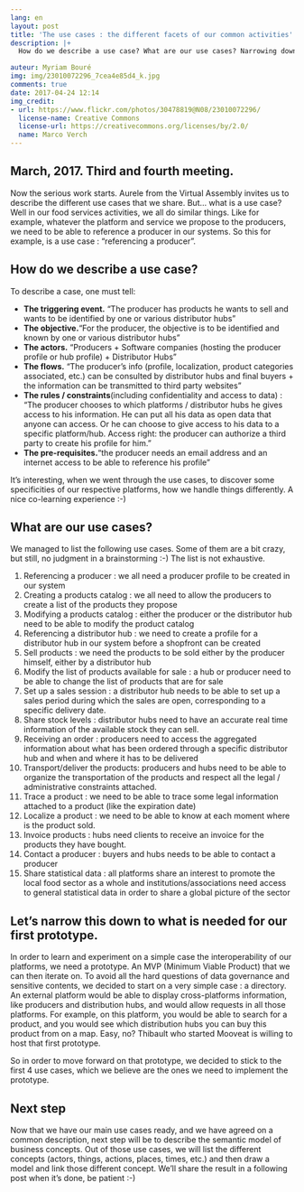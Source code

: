 ```yaml
---
lang: en
layout: post
title: 'The use cases : the different facets of our common activities'
description: |+
  How do we describe a use case? What are our use cases? Narrowing down to what is needed for our first prototype.

auteur: Myriam Bouré
img: img/23010072296_7cea4e85d4_k.jpg
comments: true
date: 2017-04-24 12:14
img_credit:
- url: https://www.flickr.com/photos/30478819@N08/23010072296/
  license-name: Creative Commons
  license-url: https://creativecommons.org/licenses/by/2.0/
  name: Marco Verch
---
```

## March, 2017. Third and fourth meeting.

Now the serious work starts. Aurele from the Virtual Assembly invites us to describe the different use cases that we share. But… what is a use case? Well in our food services activities, we all do similar things. Like for example, whatever the platform and service we propose to the producers, we need to be able to reference a producer in our systems. So this for example, is a use case : “referencing a producer”.

## How do we describe a use case?

To describe a case, one must tell:



* **The triggering event.** “The producer has products he wants to sell and wants to be identified by one or various distributor hubs”
* **The objective.**“For the producer, the objective is to be identified and known by one or various distributor hubs”
* **The actors.** “Producers + Software companies (hosting the producer profile or hub profile) + Distributor Hubs”
* **The flows.** “The producer’s info (profile, localization, product categories associated, etc.) can be consulted by distributor hubs and final buyers + the information can be transmitted to third party websites”
* **The rules / constraints**(including confidentiality and access to data) : “The producer chooses to which platforms / distributor hubs he gives access to his information. He can put all his data as open data that anyone can access. Or he can choose to give access to his data to a specific platform/hub. Access right: the producer can authorize a third party to create his profile for him.”
* **The pre-requisites.**“the producer needs an email address and an internet access to be able to reference his profile”



It’s interesting, when we went through the use cases, to discover some specificities of our respective platforms, how we handle things differently. A nice co-learning experience :-)

## What are our use cases?

We managed to list the following use cases. Some of them are a bit crazy, but still, no judgment in a brainstorming :-) The list is not exhaustive.

1. Referencing a producer : we all need a producer profile to be created in our system
1. Creating a products catalog : we all need to allow the producers to create a list of the products they propose
1. Modifying a products catalog : either the producer or the distributor hub need to be able to modify the product catalog
1. Referencing a distributor hub : we need to create a profile for a distributor hub in our system before a shopfront can be created
1. Sell products : we need the products to be sold either by the producer himself, either by a distributor hub
1. Modify the list of products available for sale :  a hub or producer need to be able to change the list of products that are for sale
1. Set up a sales session : a distributor hub needs to be able to set up a sales period during which the sales are open, corresponding to a specific delivery date.
1. Share stock levels : distributor hubs need to have an accurate real time information of the available stock they can sell.
1. Receiving an order : producers need to access the aggregated information about what has been ordered through a specific distributor hub and when and where it has to be delivered
1. Transport/deliver the products: producers and hubs need to be able to organize the transportation of the products and respect all the legal / administrative constraints attached.
1. Trace a product : we need to be able to trace some legal information attached to a product (like the expiration date)
1. Localize a product : we need to be able to know at each moment where is the product sold.
1. Invoice products : hubs need clients to receive an invoice for the products they have bought.
1. Contact a producer : buyers and hubs needs to be able to contact a producer
1. Share statistical data : all platforms share an interest to promote the local food sector as a whole and institutions/associations need access to general statistical data in order to share a global picture of the sector

## Let’s narrow this down to what is needed for our first prototype.

In order to learn and experiment on a simple case the interoperability of our platforms, we need a prototype. An MVP (Minimum Viable Product)  that we can then iterate on. To avoid all the hard questions of data governance and sensitive contents, we decided to start on a very simple case : a directory. An external platform would be able to display cross-platforms information, like producers and distribution hubs, and would allow requests in all those platforms. For example, on this platform,  you would be able to search for a product, and you would see which distribution hubs you can buy this product from on a map. Easy, no? Thibault who started Mooveat is willing to host that first prototype.

So in order to move forward on that prototype, we decided to stick to the first 4 use cases, which we believe are the ones we need to implement the prototype.

## Next step

Now that we have our main use cases ready, and we have agreed on a common description, next step will be to describe the semantic model of business concepts. Out of those use cases, we will list the different concepts (actors, things, actions, places, times, etc.) and then draw a model and link those different concept. We’ll share the result in a following post when it’s done, be patient :-)